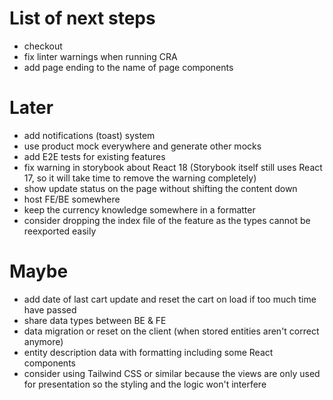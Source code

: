 # List of next steps

- checkout
- fix linter warnings when running CRA
- add page ending to the name of page components

# Later

- add notifications (toast) system
- use product mock everywhere and generate other mocks
- add E2E tests for existing features
- fix warning in storybook about React 18 (Storybook itself still uses React 17, so it will take time to remove the warning completely)
- show update status on the page without shifting the content down
- host FE/BE somewhere
- keep the currency knowledge somewhere in a formatter
- consider dropping the index file of the feature as the types cannot be reexported easily

# Maybe

- add date of last cart update and reset the cart on load if too much time have passed
- share data types between BE & FE
- data migration or reset on the client (when stored entities aren't correct anymore)
- entity description data with formatting including some React components
- consider using Tailwind CSS or similar because the views are only used for presentation so the styling and the logic won't interfere
